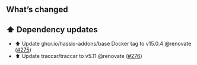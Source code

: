 ## What’s changed

## ⬆️ Dependency updates

- ⬆️ Update ghcr.io/hassio-addons/base Docker tag to v15.0.4 @renovate ([#275](https://github.com/hassio-addons/addon-traccar/pull/275))
- ⬆️ Update traccar/traccar to v5.11 @renovate ([#276](https://github.com/hassio-addons/addon-traccar/pull/276))
